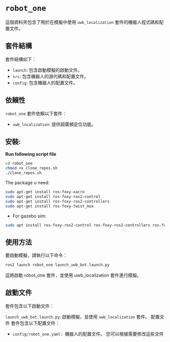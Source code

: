 # `robot_one`

這個資料夾包含了用於在模擬中使用 `uwb_localization` 套件的機器人程式碼和配置文件。

## 套件結構

套件結構如下：

- `launch`: 包含啟動模擬的啟動文件。
- `src`: 包含機器人的源代碼和配置文件。
- `config`: 包含機器人的配置文件。

## 依賴性

`robot_one` 套件依賴以下套件：

- `uwb_localization`: 提供超廣頻定位功能。

## 安裝:
**Run following script file**
```bash
cd robot_one
chmod +x clone_repos.sh
./clone_repos.sh
```

The package u need:
```bash
sudo apt-get install ros-foxy-xacro
sudo apt-get install ros-foxy-ros2-control
sudo apt-get install ros-foxy-ros2-controllers
sudo apt-get install ros-foxy-twist_mux
```
- For gazebo sim:
```bash
sudo apt install ros-foxy-ros2-control ros-foxy-ros2-controllers ros-foxy-gazebo-ros2-control
```
## 使用方法
要啟動模擬，請執行以下命令：
```bash
ros2 launch robot_one launch_uwb_bot.launch.py
```
這將啟動 robot_one 套件，並使用 uwb_localization 套件進行模擬。

## 啟動文件
套件包含以下啟動文件：

`launch_uwb_bot.launch.py`: 啟動模擬，並使用 `uwb_localization` 套件。
配置文件
套件包含以下配置文件：
- `config/robot_one.yaml: `機器人的配置文件。
您可以根據需要修改這些文件